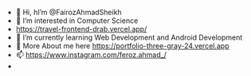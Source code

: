 - 👋 Hi, hI’m @FairozAhmadSheikh
- 👀 I’m interested in Computer Science
- https://travel-frontend-drab.vercel.app/
- 🌱 I’m currently learning Web Development and Android Development
- 💞️ More About me here https://portfolio-three-gray-24.vercel.app
- 📫 https://www.instagram.com/feroz.ahmad_/
-  
<!---
FairozAhmadSheikh/FairozAhmadSheikh is a ✨ special ✨ repository because its `README.md` (this file) appears on your GitHub profile.
You can click the Preview link to take a look at your changes.
--->
